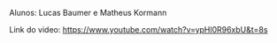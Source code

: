 Alunos: Lucas Baumer e Matheus Kormann 

Link do video: https://www.youtube.com/watch?v=ypHl0R96xbU&t=8s
